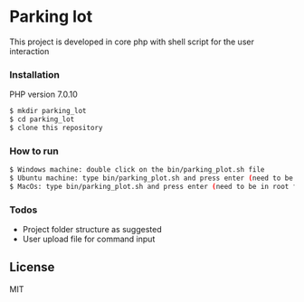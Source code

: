 # Parking lot
This project is developed in core php with shell script for the user interaction

### Installation
PHP version 7.0.10
```sh
$ mkdir parking_lot
$ cd parking_lot
$ clone this repository
```
### How to run
```sh
$ Windows machine: double click on the bin/parking_plot.sh file
$ Ubuntu machine: type bin/parking_plot.sh and press enter (need to be in root folder where sh file located).
$ MacOs: type bin/parking_plot.sh and press enter (need to be in root folder where sh file located)
```

### Todos

 - Project folder structure as suggested
 - User upload file for command input

License
----

MIT

